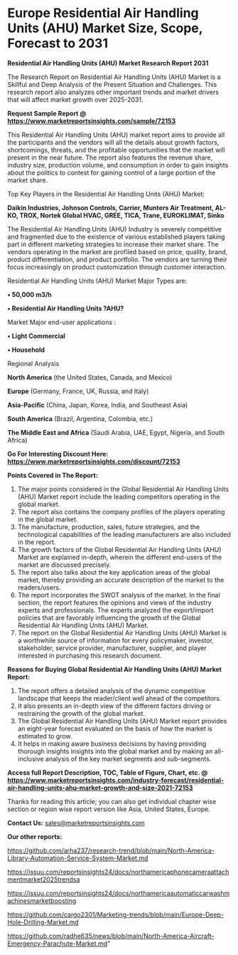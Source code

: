 # Europe Residential Air Handling Units (AHU) Market Size, Scope, Forecast to 2031

<strong>Residential Air Handling Units (AHU) Market Research Report 2031</strong>

The Research Report on Residential Air Handling Units (AHU) Market is a Skillful and Deep Analysis of the Present Situation and Challenges. This research report also analyzes other important trends and market drivers that will affect market growth over 2025-2031.

<strong>Request Sample Report @ <a href=https://www.marketreportsinsights.com/sample/72153>https://www.marketreportsinsights.com/sample/72153</a></strong>

This Residential Air Handling Units (AHU) market report aims to provide all the participants and the vendors will all the details about growth factors, shortcomings, threats, and the profitable opportunities that the market will present in the near future. The report also features the revenue share, industry size, production volume, and consumption in order to gain insights about the politics to contest for gaining control of a large portion of the market share.

Top Key Players in the Residential Air Handling Units (AHU) Market:

<strong>Daikin Industries, Johnson Controls, Carrier, Munters Air Treatment, AL-KO, TROX, Nortek Global HVAC, GREE, TICA, Trane, EUROKLIMAT, Sinko</strong>

The Residential Air Handling Units (AHU) Industry is severely competitive and fragmented due to the existence of various established players taking part in different marketing strategies to increase their market share. The vendors operating in the market are profiled based on price, quality, brand, product differentiation, and product portfolio. The vendors are turning their focus increasingly on product customization through customer interaction.

Residential Air Handling Units (AHU) Market Major Types are:

<strong>• 50,000 m3/h

• Residential Air Handling Units ?AHU?</strong>

Market Major end-user applications :

<strong>• Light Commercial

• Household</strong>

Regional Analysis

</u><strong><b>North America</b></strong> (the United States, Canada, and Mexico)

<strong><b>Europe </b></strong>(Germany, France, UK, Russia, and Italy)

<strong><b>Asia-Pacific</b></strong> (China, Japan, Korea, India, and Southeast Asia)

<strong><b>South America</b></strong> (Brazil, Argentina, Colombia, etc.)

<strong><b>The Middle East and Africa</b></strong> (Saudi Arabia, UAE, Egypt, Nigeria, and South Africa)

<strong>Go For Interesting Discount Here: <a href=https://www.marketreportsinsights.com/discount/72153>https://www.marketreportsinsights.com/discount/72153</a></strong>

<strong>Points Covered in The Report:</strong>
<ol>
  <li>The major points considered in the Global Residential Air Handling Units (AHU) Market report include the leading competitors operating in the global market.</li>
  <li>The report also contains the company profiles of the players operating in the global market.</li>
  <li>The manufacture, production, sales, future strategies, and the technological capabilities of the leading manufacturers are also included in the report.</li>
  <li>The growth factors of the Global Residential Air Handling Units (AHU) Market are explained in-depth, wherein the different end-users of the market are discussed precisely.</li>
  <li>The report also talks about the key application areas of the global market, thereby providing an accurate description of the market to the readers/users.</li>
  <li>The report incorporates the SWOT analysis of the market. In the final section, the report features the opinions and views of the industry experts and professionals. The experts analyzed the export/import policies that are favorably influencing the growth of the Global Residential Air Handling Units (AHU) Market.</li>
  <li>The report on the Global Residential Air Handling Units (AHU) Market is a worthwhile source of information for every policymaker, investor, stakeholder, service provider, manufacturer, supplier, and player interested in purchasing this research document.</li>
</ol>
<strong>Reasons for Buying Global Residential Air Handling Units (AHU) Market Report:</strong>

<ol>
  <li>The report offers a detailed analysis of the dynamic competitive landscape that keeps the reader/client well ahead of the competitors.</li>
  <li>It also presents an in-depth view of the different factors driving or restraining the growth of the global market.</li>
  <li>The Global Residential Air Handling Units (AHU) Market report provides an eight-year forecast evaluated on the basis of how the market is estimated to grow.</li>
  <li>It helps in making aware business decisions by having providing thorough insights insights into the global market and by making an all-inclusive analysis of the key market segments and sub-segments.</li>
</ol>
<strong>Access full Report Description, TOC, Table of Figure, Chart, etc. @ <a href=https://www.marketreportsinsights.com/industry-forecast/residential-air-handling-units-ahu-market-growth-and-size-2021-72153>https://www.marketreportsinsights.com/industry-forecast/residential-air-handling-units-ahu-market-growth-and-size-2021-72153</a></strong>


Thanks for reading this article; you can also get individual chapter wise section or region wise report version like Asia, United States, Europe.

<strong>Contact Us:</strong>
sales@marketreportsinsights.com

<strong>Our other reports:</strong>

<a href=https://github.com/arha237/research-trend/blob/main/North-America-Library-Automation-Service-System-Market.md>https://github.com/arha237/research-trend/blob/main/North-America-Library-Automation-Service-System-Market.md</a>

<a href=https://issuu.com/reportsinsights24/docs/northamericaphonecameraattachmentmarket2025trendsa>https://issuu.com/reportsinsights24/docs/northamericaphonecameraattachmentmarket2025trendsa</a>

<a href=https://issuu.com/reportsinsights24/docs/northamericaautomaticcarwashmachinesmarketboosting>https://issuu.com/reportsinsights24/docs/northamericaautomaticcarwashmachinesmarketboosting</a>

<a href=https://github.com/cargo2301/Marketing-trends/blob/main/Europe-Deep-Hole-Drilling-Market.md>https://github.com/cargo2301/Marketing-trends/blob/main/Europe-Deep-Hole-Drilling-Market.md</a>

<a href=https://github.com/radhe635/news/blob/main/North-America-Aircraft-Emergency-Parachute-Market.md>https://github.com/radhe635/news/blob/main/North-America-Aircraft-Emergency-Parachute-Market.md</a>"
